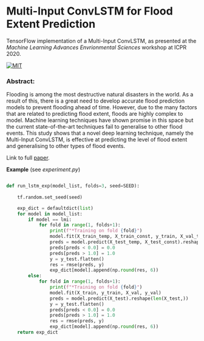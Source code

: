 # Multi-Input ConvLSTM for Flood Extent Prediction
TensorFlow implementation of a Multi-Input ConvLSTM, as presented at the *Machine Learning Advances Envrionmental Sciences* workshop at ICPR 2020.



[![MIT](https://img.shields.io/github/license/leomuckley/malawi-flood-prediction?logo=MIT)](/LICENSE)



### Abstract:
Flooding is among the most destructive natural disasters in the world. As a result of this, there is a great need to develop accurate flood prediction models to prevent flooding ahead of time. However, due to the many factors that are related to predicting flood extent, floods are highly complex to model. Machine learning techniques have shown promise in this space but the current state-of-the-art techniques fail to generalise to other flood events. This study shows that a novel deep learning technique, namely the Multi-Input ConvLSTM, is effective at predicting the level of flood extent and generalising to other types of flood events.

Link to full [paper](https://link.springer.com/chapter/10.1007/978-3-030-68780-9_8).

**Example** (see *experiment.py*)

``` python

def run_lstm_exp(model_list, folds=3, seed=SEED):
    
    tf.random.set_seed(seed)

    exp_dict = defaultdict(list)
    for model in model_list:
        if model == lmi:
            for fold in range(1, folds+1):
                print(f"*Training on fold {fold}")
                model.fit(X_train_temp, X_train_const, y_train, X_val_temp, X_val_const, y_val)
                preds = model.predict(X_test_temp, X_test_const).reshape(len(X_test,))
                preds[preds < 0.0] = 0.0
                preds[preds > 1.0] = 1.0   
                y = y_test.flatten()
                res = rmse(preds, y)
                exp_dict[model].append(np.round(res, 6))
        else:
            for fold in range(1, folds+1):
                print(f"*Training on fold {fold}")
                model.fit(X_train, y_train, X_val, y_val)
                preds = model.predict(X_test).reshape(len(X_test,))
                y = y_test.flatten()
                preds[preds < 0.0] = 0.0
                preds[preds > 1.0] = 1.0                 
                res = rmse(preds, y)
                exp_dict[model].append(np.round(res, 6))
    return exp_dict

```


